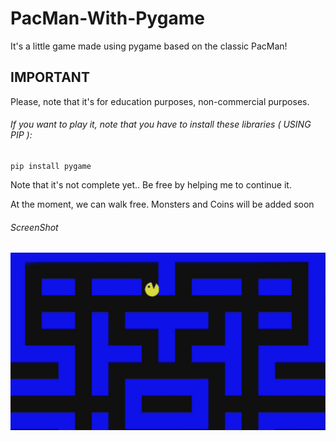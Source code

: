 # PacMan-With-Pygame
It's a little game made using pygame based on the classic PacMan!
## IMPORTANT
 Please, note that it's for education purposes, non-commercial purposes. 

###### If you want to play it, note that you have to install these libraries ( USING PIP ):
```
pip install pygame
```

Note that it's not complete yet.. Be free by helping me to continue it.

At the moment, we can walk free. Monsters and Coins will be added soon

###### ScreenShot
![ScreenShot](https://github.com/devmazzotti/PacMan-With-Pygame/blob/master/screenshot.jpeg)
